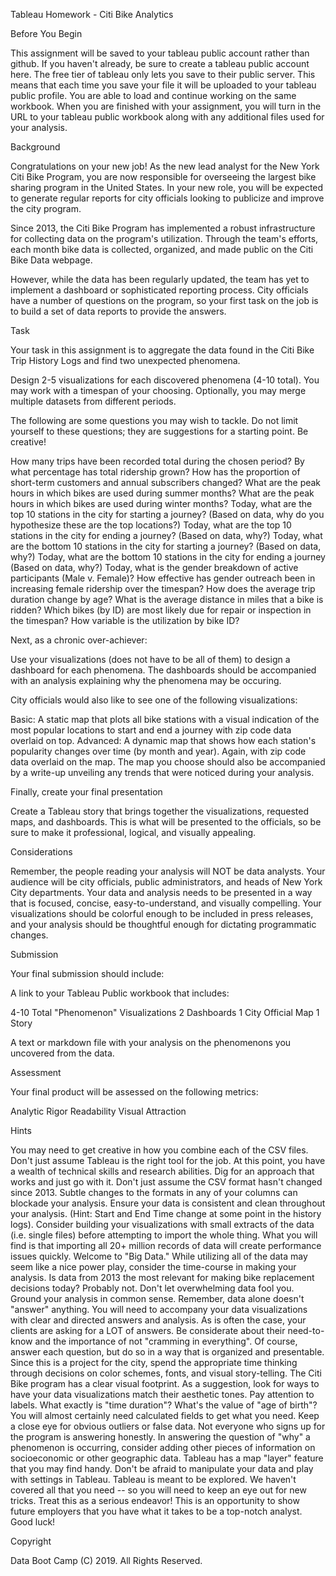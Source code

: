 Tableau Homework - Citi Bike Analytics


Before You Begin


This assignment will be saved to your tableau public account rather than github. 
If you haven't already, be sure to create a tableau public account here.
The free tier of tableau only lets you save to their public server. This means that each time you save your file it will be uploaded to your tableau public profile. 
You are able to load and continue working on the same workbook.
When you are finished with your assignment, you will turn in the URL to your tableau public workbook along with any additional files used for your analysis. 



Background



Congratulations on your new job! As the new lead analyst for the New York Citi Bike Program, you are now responsible for overseeing the largest bike sharing program in the United States. In your new role, you will be expected to generate regular reports for city officials looking to publicize and improve the city program.

Since 2013, the Citi Bike Program has implemented a robust infrastructure for collecting data on the program's utilization. Through the team's efforts, each month bike data is collected, organized, and made public on the Citi Bike Data webpage.

However, while the data has been regularly updated, the team has yet to implement a dashboard or sophisticated reporting process. City officials have a number of questions on the program, so your first task on the job is to build a set of data reports to provide the answers.


Task

Your task in this assignment is to aggregate the data found in the Citi Bike Trip History Logs and find two unexpected phenomena. 

Design 2-5 visualizations for each discovered phenomena (4-10 total). You may work with a timespan of your choosing. Optionally, you may merge multiple datasets from different periods. 

The following are some questions you may wish to tackle. Do not limit yourself to these questions; they are suggestions for a starting point. Be creative!


How many trips have been recorded total during the chosen period?
By what percentage has total ridership grown?
How has the proportion of short-term customers and annual subscribers changed?
What are the peak hours in which bikes are used during summer months?
What are the peak hours in which bikes are used during winter months?
Today, what are the top 10 stations in the city for starting a journey? (Based on data, why do you hypothesize these are the top locations?)
Today, what are the top 10 stations in the city for ending a journey? (Based on data, why?)
Today, what are the bottom 10 stations in the city for starting a journey? (Based on data, why?)
Today, what are the bottom 10 stations in the city for ending a journey (Based on data, why?)
Today, what is the gender breakdown of active participants (Male v. Female)?
How effective has gender outreach been in increasing female ridership over the timespan?
How does the average trip duration change by age?
What is the average distance in miles that a bike is ridden?
Which bikes (by ID) are most likely due for repair or inspection in the timespan?
How variable is the utilization by bike ID?


Next, as a chronic over-achiever:


Use your visualizations (does not have to be all of them) to design a dashboard for each phenomena.
The dashboards should be accompanied with an analysis explaining why the phenomena may be occuring. 


City officials would also like to see one of the following visualizations:


Basic: A static map that plots all bike stations with a visual indication of the most popular locations to start and end a journey with zip code data overlaid on top.
Advanced: A dynamic map that shows how each station's popularity changes over time (by month and year). Again, with zip code data overlaid on the map.
The map you choose should also be accompanied by a write-up unveiling any trends that were noticed during your analysis.


Finally, create your final presentation


Create a Tableau story that brings together the visualizations, requested maps, and dashboards.
This is what will be presented to the officials, so be sure to make it professional, logical, and visually appealing. 



Considerations

Remember, the people reading your analysis will NOT be data analysts. Your audience will be city officials, public administrators, and heads of New York City departments. Your data and analysis needs to be presented in a way that is focused, concise, easy-to-understand, and visually compelling. Your visualizations should be colorful enough to be included in press releases, and your analysis should be thoughtful enough for dictating programmatic changes. 


Submission

Your final submission should include:


A link to your Tableau Public workbook that includes: 


4-10 Total "Phenomenon" Visualizations 
2 Dashboards
1 City Official Map
1 Story 


A text or markdown file with your analysis on the phenomenons you uncovered from the data.



Assessment

Your final product will be assessed on the following metrics:


Analytic Rigor
Readability
Visual Attraction



Hints


You may need to get creative in how you combine each of the CSV files. Don't just assume Tableau is the right tool for the job. At this point, you have a wealth of technical skills and research abilities. Dig for an approach that works and just go with it.
Don't just assume the CSV format hasn't changed since 2013. Subtle changes to the formats in any of your columns can blockade your analysis. Ensure your data is consistent and clean throughout your analysis. (Hint: Start and End Time change at some point in the history logs).
Consider building your visualizations with small extracts of the data (i.e. single files) before attempting to import the whole thing. What you will find is that importing all 20+ million records of data will create performance issues quickly. Welcome to "Big Data."
While utilizing all of the data may seem like a nice power play, consider the time-course in making your analysis. Is data from 2013 the most relevant for making bike replacement decisions today? Probably not. Don't let overwhelming data fool you. Ground your analysis in common sense.
Remember, data alone doesn't "answer" anything. You will need to accompany your data visualizations with clear and directed answers and analysis.
As is often the case, your clients are asking for a LOT of answers. Be considerate about their need-to-know and the importance of not "cramming in everything". Of course, answer each question, but do so in a way that is organized and presentable.
Since this is a project for the city, spend the appropriate time thinking through decisions on color schemes, fonts, and visual story-telling. The Citi Bike program has a clear visual footprint. As a suggestion, look for ways to have your data visualizations match their aesthetic tones.
Pay attention to labels. What exactly is "time duration"? What's the value of "age of birth"? You will almost certainly need calculated fields to get what you need.
Keep a close eye for obvious outliers or false data. Not everyone who signs up for the program is answering honestly.
In answering the question of "why" a phenomenon is occurring, consider adding other pieces of information on socioeconomic or other geographic data. Tableau has a map "layer" feature that you may find handy.
Don't be afraid to manipulate your data and play with settings in Tableau. Tableau is meant to be explored. We haven't covered all that you need -- so you will need to keep an eye out for new tricks.
Treat this as a serious endeavor! This is an opportunity to show future employers that you have what it takes to be a top-notch analyst. 
Good luck!



Copyright

Data Boot Camp (C) 2019. All Rights Reserved.



